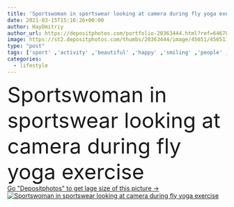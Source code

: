 ```yaml
---
title: 'Sportswoman in sportswear looking at camera during fly yoga exercise '
date: 2021-03-15T15:16:26+00:00
author: HayDmitriy
author_url: https://depositphotos.com/portfolio-20363444.html?ref=64678756
image: https://st2.depositphotos.com/thumbs/20363444/image/45651/456511246/api_thumb_450.jpg?forcejpeg=true
type: "post"
tags: ['sport' ,'activity' ,'beautiful' ,'happy' ,'smiling' ,'people' ,'women' ,'cheerful' ,'caucasian' ,'wellbeing' ,'emotion' ,'blur' ,'physical' ,'lifestyle' ,'balance' ,'together' ,'sportive' ,'fit' ,'fitness' ,'indoors' ,'gym' ,'exercise' ,'strength' ,'attractive' ,'positive' ,'training' ,'wellness' ,'stretch' ,'class' ,'workout' ,'flexibility' ,'straps' ,'gravity' ,'sportswear' ,'aero' ,'hammocks' ,'sportswomen' ,'antigravity' ,'looking at camera' ,'young adult' ,'sports center' ,'fly yoga' ]
categories: 
  - lifestyle
---
```

<div aling="center">
            <font size="60"> Sportswoman in sportswear looking at camera during fly yoga exercise</font>   
</div>
<div>
    <a href='https://st2.depositphotos.com/thumbs/20363444/image/45651/456511246/api_thumb_450.jpg?forcejpeg=true?ref=64678756' target=_blank > Go "Depositphotos" to get lage size of this picture ->
        <img href='https://st2.depositphotos.com/thumbs/20363444/image/45651/456511246/api_thumb_450.jpg?forcejpeg=true?ref=64678756' src='https://st2.depositphotos.com/20363444/45651/i/950/depositphotos_456511246-stock-photo-sportswoman-sportswear-looking-camera-fly.jpg?forcejpeg=true' alt='Sportswoman in sportswear looking at camera during fly yoga exercise' >
    </a>
</div>
